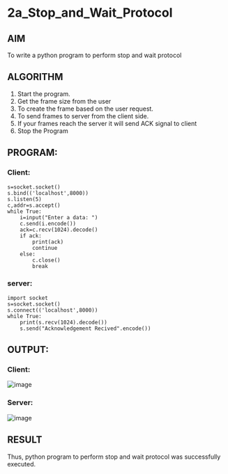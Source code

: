 # 2a_Stop_and_Wait_Protocol
## AIM 
To write a python program to perform stop and wait protocol
## ALGORITHM
1. Start the program.
2. Get the frame size from the user
3. To create the frame based on the user request.
4. To send frames to server from the client side.
5. If your frames reach the server it will send ACK signal to client
6. Stop the Program
## PROGRAM:
### Client:
```import socket
s=socket.socket()
s.bind(('localhost',8000))
s.listen(5)
c,addr=s.accept()
while True:
    i=input("Enter a data: ")
    c.send(i.encode())
    ack=c.recv(1024).decode()
    if ack:
        print(ack)
        continue
    else:
        c.close()
        break
```
### server:

```
import socket
s=socket.socket()
s.connect(('localhost',8000))
while True:
    print(s.recv(1024).decode())
    s.send("Acknowledgement Recived".encode())
```

## OUTPUT:
### Client:
![image](https://github.com/user-attachments/assets/dcc7a2e8-a644-4c63-9d17-34e81d1d0e62)


### Server:
![image](https://github.com/user-attachments/assets/5358afab-6ea1-4c0a-ae46-5b749e4e0e16)


## RESULT
Thus, python program to perform stop and wait protocol was successfully executed.
